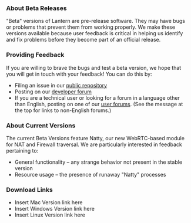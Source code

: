 ### About Beta Releases
"Beta" versions of Lantern are pre-release software. They may have bugs or problems that prevent them from working properly. We make these versions available because user feedback is critical in helping us identify and fix problems before they become part of an official release. 

### Providing Feedback
If you are willing to brave the bugs and test a beta version, we hope that you will get in touch with your feedback! You can do this by:
* Filing an issue in our [public repository](https://github.com/getlantern/lantern/issues/new)
* Posting on our [developer forum](https://groups.google.com/forum/#!forum/lantern-devel)
* If you are a technical user or looking for a forum in a language other than English, posting on one of our [user forums](https://groups.google.com/forum/#!forum/lantern-users-en). (See the message at the top for links to non-English forums.)

### About Current Versions
The current Beta Versions feature Natty, our new WebRTC-based module for NAT and Firewall traversal. We are particularly interested in feedback pertaining to: 
* General functionality – any strange behavior not present in the stable version
* Resource usage – the presence of runaway "Natty" processes

### Download Links
* Insert Mac Version link here
* Insert Windows Version link here
* Insert Linux Version link here